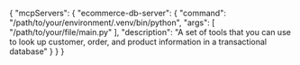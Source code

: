 {
  "mcpServers": {
   "ecommerce-db-server": {
     "command": "/path/to/your/environment/.venv/bin/python",
     "args": [
       "/path/to/your/file/main.py"
     ],
     "description": "A set of tools that you can use to look up customer, order, and product information in a transactional database"
   }
 }
}
